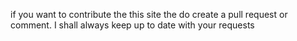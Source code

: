 if you want to contribute the this site the do create a pull request or comment.
I shall always keep up to date with your requests
